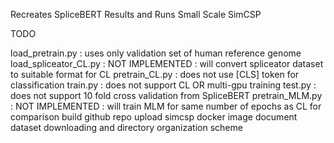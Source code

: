 
Recreates SpliceBERT Results and Runs Small Scale SimCSP

TODO

load_pretrain.py : uses only validation set of human reference genome
load_spliceator_CL.py : NOT IMPLEMENTED : will convert spliceator dataset to suitable format for CL
pretrain_CL.py : does not use [CLS] token for classification
train.py : does not support CL OR multi-gpu training
test.py : does not support 10 fold cross validation from SpliceBERT
pretrain_MLM.py : NOT IMPLEMENTED : will train MLM for same number of epochs as CL for comparison
build github repo
upload simcsp docker image
document dataset downloading and directory organization scheme